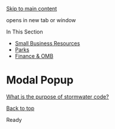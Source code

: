 [Skip to main content](https://www.pittsburghpa.gov/Training/Web-Team/Modal-Popup#main-content)

opens in new tab or window

In This Section

- [Small Business Resources](https://www.pittsburghpa.gov/Business-Development/Small-Business-Resources)
- [Parks](https://www.pittsburghpa.gov/Training/Parks)
- [Finance & OMB](https://www.pittsburghpa.gov/Training/Finance-OMB)

# Modal Popup

[What is the purpose of stormwater code?](https://www.pittsburghpa.gov/Training/Web-Team/Modal-Popup#popup1)

[Back to top](https://www.pittsburghpa.gov/Training/Web-Team/Modal-Popup#body-top)

Ready
